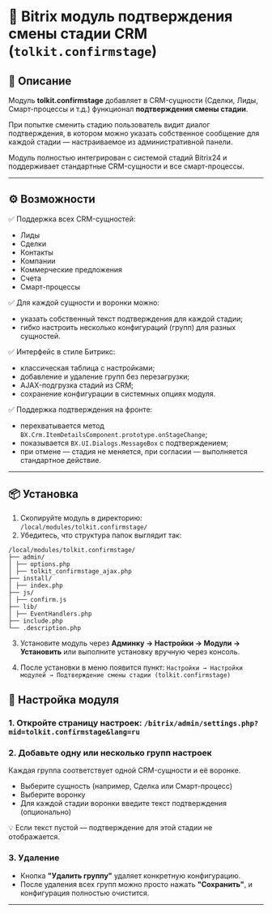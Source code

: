 # 🧩 Bitrix модуль подтверждения смены стадии CRM (`tolkit.confirmstage`)

## 📖 Описание

Модуль **tolkit.confirmstage** добавляет в CRM-сущности (Сделки, Лиды, Смарт-процессы и т.д.) функционал **подтверждения смены стадии**.

При попытке сменить стадию пользователь видит диалог подтверждения, в котором можно указать собственное сообщение для каждой стадии — настраиваемое из административной панели.

Модуль полностью интегрирован с системой стадий Bitrix24 и поддерживает стандартные CRM-сущности и все смарт-процессы.

---

## ⚙️ Возможности

✅ Поддержка всех CRM-сущностей:
- Лиды
- Сделки
- Контакты
- Компании
- Коммерческие предложения
- Счета
- Смарт-процессы

✅ Для каждой сущности и воронки можно:
- указать собственный текст подтверждения для каждой стадии;
- гибко настроить несколько конфигураций (групп) для разных сущностей.

✅ Интерфейс в стиле Битрикс:
- классическая таблица с настройками;
- добавление и удаление групп без перезагрузки;
- AJAX-подгрузка стадий из CRM;
- сохранение конфигурации в системных опциях модуля.

✅ Поддержка подтверждения на фронте:
- перехватывается метод `BX.Crm.ItemDetailsComponent.prototype.onStageChange`;
- показывается `BX.UI.Dialogs.MessageBox` с подтверждением;
- при отмене — стадия не меняется, при согласии — выполняется стандартное действие.

---

## 📦 Установка

1. Скопируйте модуль в директорию: `/local/modules/tolkit.confirmstage/`
2. Убедитесь, что структура папок выглядит так:
```text
/local/modules/tolkit.confirmstage/
├── admin/
│ ├── options.php
│ ├── tolkit_confirmstage_ajax.php
├── install/
│ ├── index.php
├── js/
│ ├── confirm.js
├── lib/
│ ├── EventHandlers.php
├── include.php
└── .description.php
```

3. Установите модуль через **Админку → Настройки → Модули → Установить**
или выполните установку вручную через консоль.

4. После установки в меню появится пункт:
`Настройки → Настройки модулей → Подтверждение смены стадии (tolkit.confirmstage)`

## 🧭 Настройка модуля

### 1. Откройте страницу настроек: `/bitrix/admin/settings.php?mid=tolkit.confirmstage&lang=ru`

### 2. Добавьте одну или несколько **групп настроек**
Каждая группа соответствует одной CRM-сущности и её воронке.

- Выберите сущность (например, Сделка или Смарт-процесс)
- Выберите воронку
- Для каждой стадии воронки введите текст подтверждения (опционально)

💡 Если текст пустой — подтверждение для этой стадии не отображается.

### 3. Удаление
- Кнопка **"Удалить группу"** удаляет конкретную конфигурацию.
- После удаления всех групп можно просто нажать **"Сохранить"**, и конфигурация полностью очистится.

---
